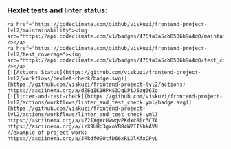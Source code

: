 ### Hexlet tests and linter status:
    <a href="https://codeclimate.com/github/viskuzi/frontend-project-lvl2/maintainability"><img src="https://api.codeclimate.com/v1/badges/475fa3a5cb8506b9a4d0/maintainability" /></a>
    <a href="https://codeclimate.com/github/viskuzi/frontend-project-lvl2/test_coverage"><img src="https://api.codeclimate.com/v1/badges/475fa3a5cb8506b9a4d0/test_coverage" /></a>
    [![Actions Status](https://github.com/viskuzi/frontend-project-lvl2/workflows/hexlet-check/badge.svg)](https://github.com/viskuzi/frontend-project-lvl2/actions)
    https://asciinema.org/a/dZEgIK1HPHS3JqLPiJ5zg36Io
    [![linter-and-test-check](https://github.com/viskuzi/frontend-project-lvl2/actions/workflows/linter_and_test_check.yml/badge.svg)](https://github.com/viskuzi/frontend-project-lvl2/actions/workflows/linter_and_test_check.yml)
    https://asciinema.org/a/sZ21XgWcUwwqvPKdxc8lc3C7A
    https://asciinema.org/a/izX9UHp3gxoYB84W2IINhkAVN
    //example of project work:
    https://asciinema.org/a/JRkdfO9OtfD66xRLDlXfxOPyL